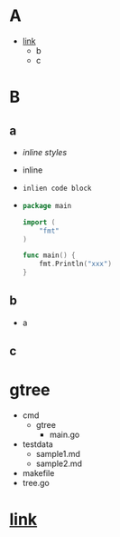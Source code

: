 # A
- [link](https://aaaa)
    - b
    - c

# B

## a
- *inline styles*
- inline
- `inlien code block`

-   ```go
    package main

    import (
        "fmt"
    )

    func main() {
        fmt.Println("xxx")
    }
    ```

## b
- a
## c

# gtree
- cmd
    - gtree
        - main.go
- testdata
    - sample1.md
    - sample2.md
- makefile
- tree.go

# [link](/markmap/README.md.html)
